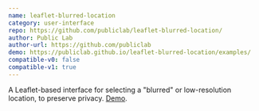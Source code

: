 ```yaml
---
name: leaflet-blurred-location
category: user-interface
repo: https://github.com/publiclab/leaflet-blurred-location/
author: Public Lab
author-url: https://github.com/publiclab
demo: https://publiclab.github.io/leaflet-blurred-location/examples/
compatible-v0: false
compatible-v1: true
---
```


A Leaflet-based interface for selecting a "blurred" or low-resolution location, to preserve privacy. <a href="https://publiclab.github.io/leaflet-blurred-location/examples/">Demo</a>.
